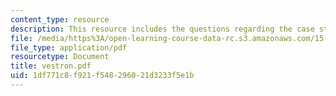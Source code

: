 ```yaml
---
content_type: resource
description: This resource includes the questions regarding the case study of Vestron.
file: /media/https%3A/open-learning-course-data-rc.s3.amazonaws.com/15-810-marketing-management-fall-2004/1df771c8f921f548296021d3233f5e1b_vestron.pdf
file_type: application/pdf
resourcetype: Document
title: vestron.pdf
uid: 1df771c8-f921-f548-2960-21d3233f5e1b
---
```

